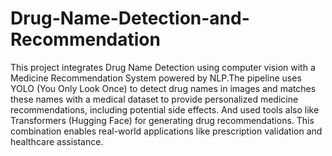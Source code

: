 # Drug-Name-Detection-and-Recommendation
This project integrates Drug Name Detection using computer vision with a Medicine Recommendation System powered by NLP.The pipeline uses YOLO (You Only Look Once) to detect drug names in images and matches these names with a medical dataset to provide personalized medicine recommendations, including potential side effects. And used tools also like Transformers (Hugging Face) for generating drug recommendations.
This combination enables real-world applications like prescription validation and healthcare assistance.







